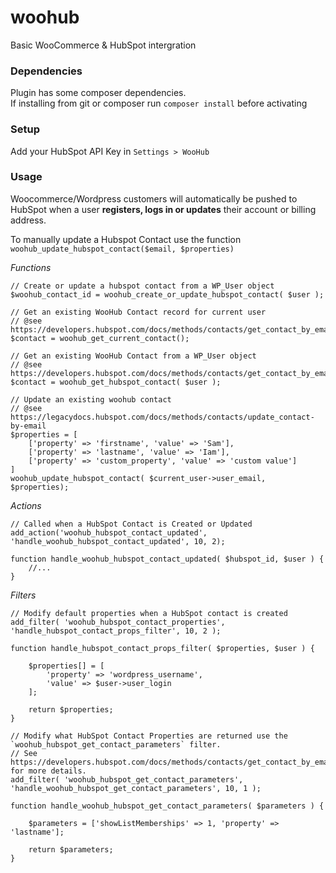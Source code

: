 # woohub
Basic WooCommerce & HubSpot intergration

### Dependencies

Plugin has some composer dependencies.  
If installing from git or composer run `composer install` before activating 

### Setup

Add your HubSpot API Key in `Settings > WooHub` 

### Usage

Woocommerce/Wordpress customers will automatically be pushed to HubSpot when a user **registers, logs in or updates** their account or billing address.

To manually update a Hubspot Contact use the function `woohub_update_hubspot_contact($email, $properties)`

*Functions*

```
// Create or update a hubspot contact from a WP_User object
$woohub_contact_id = woohub_create_or_update_hubspot_contact( $user );

// Get an existing WooHub Contact record for current user
// @see https://developers.hubspot.com/docs/methods/contacts/get_contact_by_email
$contact = woohub_get_current_contact();

// Get an existing WooHub Contact from a WP_User object
// @see https://developers.hubspot.com/docs/methods/contacts/get_contact_by_email
$contact = woohub_get_hubspot_contact( $user );

// Update an existing woohub contact
// @see https://legacydocs.hubspot.com/docs/methods/contacts/update_contact-by-email 
$properties = [
    ['property' => 'firstname', 'value' => 'Sam'], 
    ['property' => 'lastname', 'value' => 'Iam'],
    ['property' => 'custom_property', 'value' => 'custom value']
]
woohub_update_hubspot_contact( $current_user->user_email, $properties);
```

*Actions*

```
// Called when a HubSpot Contact is Created or Updated
add_action('woohub_hubspot_contact_updated', 'handle_woohub_hubspot_contact_updated', 10, 2);

function handle_woohub_hubspot_contact_updated( $hubspot_id, $user ) { 
    //... 
}
```

*Filters*

```
// Modify default properties when a HubSpot contact is created
add_filter( 'woohub_hubspot_contact_properties', 'handle_hubspot_contact_props_filter', 10, 2 );

function handle_hubspot_contact_props_filter( $properties, $user ) {

    $properties[] = [
        'property' => 'wordpress_username',
        'value' => $user->user_login
    ];

    return $properties;
}

```

```
// Modify what HubSpot Contact Properties are returned use the `woohub_hubspot_get_contact_parameters` filter.
// See https://developers.hubspot.com/docs/methods/contacts/get_contact_by_email  for more details.
add_filter( 'woohub_hubspot_get_contact_parameters', 'handle_woohub_hubspot_get_contact_parameters', 10, 1 );

function handle_woohub_hubspot_get_contact_parameters( $parameters ) {

    $parameters = ['showListMemberships' => 1, 'property' => 'lastname'];

    return $parameters;
}
```
